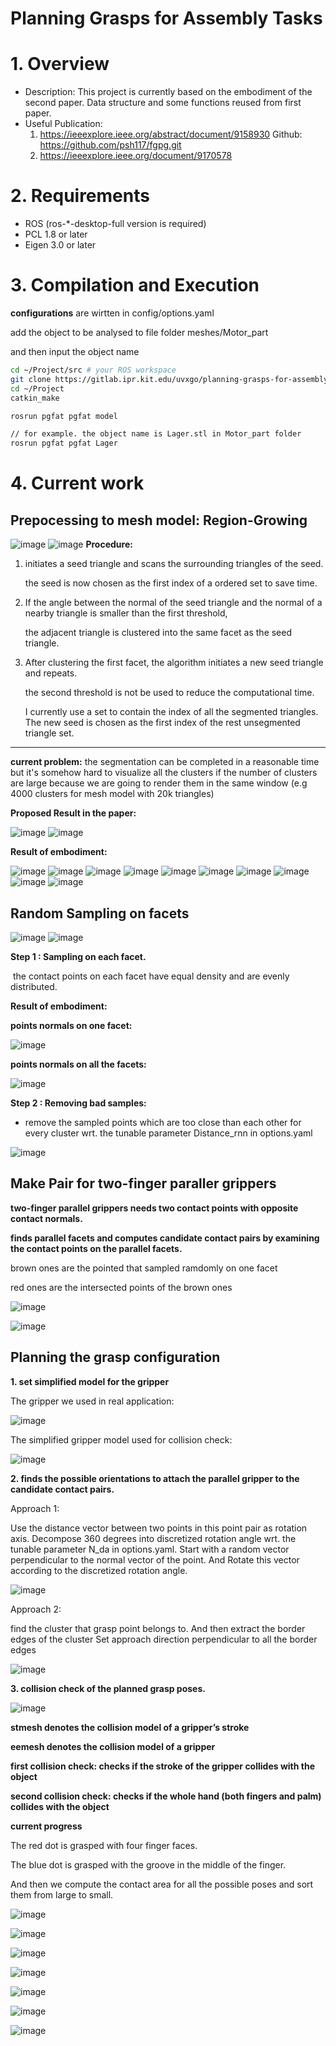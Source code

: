 Planning Grasps for Assembly Tasks
====




# 1. Overview
   - Description: This project is currently based on the embodiment of the second paper. Data structure and some functions reused from first paper. 
   - Useful Publication:
     1.  https://ieeexplore.ieee.org/abstract/document/9158930     Github: https://github.com/psh117/fgpg.git
     2.  https://ieeexplore.ieee.org/document/9170578

# 2. Requirements
   - ROS (ros-*-desktop-full version is required)
   - PCL 1.8 or later
   - Eigen 3.0 or later


# 3. Compilation and Execution

**configurations** are wirtten in config/options.yaml

add the object to be analysed to file folder meshes/Motor_part

and then input the object name

```sh
cd ~/Project/src # your ROS workspace
git clone https://gitlab.ipr.kit.edu/uvxgo/planning-grasps-for-assembly-task.git
cd ~/Project
catkin_make

rosrun pgfat pgfat model 

// for example. the object name is Lager.stl in Motor_part folder
rosrun pgfat pgfat Lager  
```

# 4. Current work

## Prepocessing to mesh model: Region-Growing
![image](images/paper_Images/Pre1.png)
![image](images/paper_Images/Pre2.png)
**Procedure:**

1. initiates a seed triangle and scans the surrounding triangles of the seed.  

   the seed is now chosen as the first index of a ordered set to save time.

2. If the angle between the normal of the seed triangle and the normal of a nearby triangle is smaller than the first threshold,

   the adjacent triangle is clustered into the same facet as the seed triangle. 

3. After clustering the first facet, the algorithm initiates a new seed triangle and repeats. 

   the second threshold is not be used to reduce the computational time.

   I currently use a set to contain the index of all the segmented triangles. The new seed is chosen as the first index of the rest unsegmented triangle set.

------

**current problem:** 
the segmentation can be completed in a reasonable time but it's somehow hard to visualize all the clusters if the number of clusters are large because we are going to render them in the same window (e.g 4000 clusters for mesh model with 20k triangles) 

**Proposed Result in the paper:**

![image](images/paper_Images/pre3.png)
![image](images/paper_Images/pre4.png)

**Result of embodiment:**

![image](images/seg_Results/seg_Aufsatz.png)
![image](images/seg_Results/seg_Deckel.png)
![image](images/seg_Results/seg_Gehaeuse.png)
![image](images/seg_Results/seg_Getriebegehaeuse.png)
![image](images/seg_Results/seg_Gewindeschnecke.png)
![image](images/seg_Results/seg_Lager.png)
![image](images/seg_Results/seg_M4_screw.png)
![image](images/seg_Results/seg_Spule_einfach.png)
![image](images/seg_Results/seg_Stift.png)
![image](images/seg_Results/seg_Zahnrad.png)


## Random Sampling on facets
![image](images/paper_Images/sammple1.png)
![image](images/paper_Images/sample2.jpg)

**Step 1 : Sampling on each facet.** 

​	the contact points on each facet have equal density and are evenly distributed.

**Result of embodiment:**

**points normals on one facet:**

![image](images/sampling_effect_visualization/sampling_effect2.png)

**points normals on all the facets:**

![image](images/sampling_effect_visualization/sampling_effect1.png)

**Step 2 : Removing bad samples:** 

   - remove the sampled points which are too close than each other for every cluster wrt. the tunable parameter Distance_rnn in options.yaml
   
![image](images/sampling_effect_visualization/radius_effect.png)
   
## Make Pair for two-finger paraller grippers
**two-finger parallel grippers needs two contact points with opposite contact normals.**

**finds parallel facets and computes candidate contact pairs by examining the contact points on the parallel facets.**

brown ones are the pointed that sampled ramdomly on one facet

red ones are the intersected points of the brown ones

![image](images/sampling_effect_visualization/makepair1.png)

![image](images/sampling_effect_visualization/makepair2.png)

## Planning the grasp configuration

**1. set simplified model for the gripper**

The gripper we used in real application:

![image](images/Gripper_related/gripper.png)

The simplified gripper model used for collision check:

![image](images/Gripper_related/gripper_simplified.png)


**2. finds the possible orientations to attach the parallel gripper to the candidate contact pairs.**

Approach 1: 

Use the distance vector between two points in this point pair as rotation axis.
Decompose 360 degrees into discretized rotation angle wrt. the tunable parameter N_da in options.yaml.
Start with a random vector perpendicular to the normal vector of the point. And Rotate this vector according to the discretized rotation angle.

![image](images/approach_direction/approach1.png)

Approach 2:

find the cluster that grasp point belongs to. And then extract the border edges of the cluster
Set approach direction perpendicular to all the border edges

![image](images/approach_direction/approach2.png)



**3. collision check of the planned grasp poses.**

![image](images/paper_Images/algorithm.png)

**stmesh denotes the collision model of a gripper’s stroke**

**eemesh denotes the collision model of a gripper**

**first collision check:  checks if the stroke of the gripper collides with the object**

**second collision check:  checks if the whole hand (both fingers and palm) collides with the object**

**current progress**

The red dot is grasped with four finger faces.

The blue dot is grasped with the groove in the middle of the finger.

And then we compute the contact area for all the possible poses and sort them from large to small.

![image](images/collisionCheck_result/Lager_r.png)

![image](images/collisionCheck_result/Spule_einfach_r.png)

![image](images/collisionCheck_result/Zahnrad_r.png)

![image](images/collisionCheck_result/Aufsatz_r.png)

![image](images/collisionCheck_result/Deckel_r.png)

![image](images/collisionCheck_result/Gehaeuse_r.png)

![image](images/collisionCheck_result/Getriebegehaeuse_r.png)









